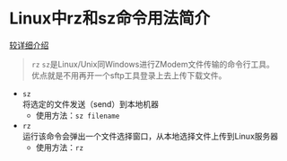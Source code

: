 # Linux中rz和sz命令用法简介

[较详细介绍](http://www.111cn.net/sys/linux/67810.htm)

> `rz`  `sz`是Linux/Unix同Windows进行ZModem文件传输的命令行工具。  
>优点就是不用再开一个sftp工具登录上去上传下载文件。

- `sz`  
  将选定的文件发送（send）到本地机器
  * 使用方法：`sz filename`
- `rz`  
  运行该命令会弹出一个文件选择窗口，从本地选择文件上传到Linux服务器
  * 使用方法：`rz`
